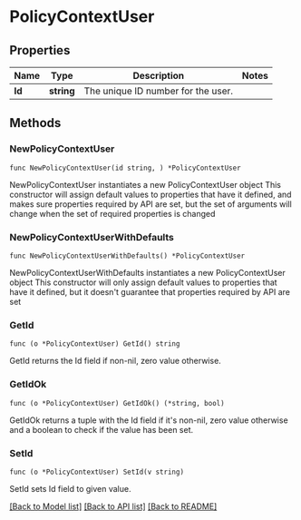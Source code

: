 # PolicyContextUser

## Properties

Name | Type | Description | Notes
------------ | ------------- | ------------- | -------------
**Id** | **string** | The unique ID number for the user. | 

## Methods

### NewPolicyContextUser

`func NewPolicyContextUser(id string, ) *PolicyContextUser`

NewPolicyContextUser instantiates a new PolicyContextUser object
This constructor will assign default values to properties that have it defined,
and makes sure properties required by API are set, but the set of arguments
will change when the set of required properties is changed

### NewPolicyContextUserWithDefaults

`func NewPolicyContextUserWithDefaults() *PolicyContextUser`

NewPolicyContextUserWithDefaults instantiates a new PolicyContextUser object
This constructor will only assign default values to properties that have it defined,
but it doesn't guarantee that properties required by API are set

### GetId

`func (o *PolicyContextUser) GetId() string`

GetId returns the Id field if non-nil, zero value otherwise.

### GetIdOk

`func (o *PolicyContextUser) GetIdOk() (*string, bool)`

GetIdOk returns a tuple with the Id field if it's non-nil, zero value otherwise
and a boolean to check if the value has been set.

### SetId

`func (o *PolicyContextUser) SetId(v string)`

SetId sets Id field to given value.



[[Back to Model list]](../README.md#documentation-for-models) [[Back to API list]](../README.md#documentation-for-api-endpoints) [[Back to README]](../README.md)


